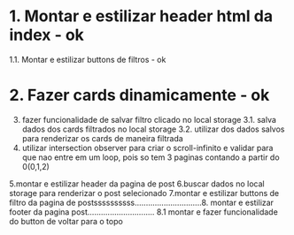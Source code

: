 # 1. Montar e estilizar header html da index - ok

1.1. Montar e estilizar buttons de filtros - ok

# 2. Fazer cards dinamicamente - ok

3. fazer funcionalidade de salvar filtro clicado no local storage
   3.1. salva dados dos cards filtrados no local storage
   3.2. utilizar dos dados salvos para renderizar os cards de maneira filtrada
4. utilizar intersection observer para criar o scroll-infinito e validar para
   que nao entre em um loop, pois so tem 3 paginas contando a partir do 0(0,1,2)

5.montar e estilizar header da pagina de post
6.buscar dados no local storage para renderizar o post selecionado
7.montar e estilizar buttons de filtro da pagina de postssssssssss..............................8. montar e estilizar footer da pagina post..............................
8.1 montar e fazer funcionalidade do button de voltar para o topo
